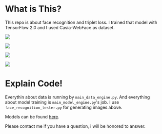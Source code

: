 # What is This?

This repo is about face recognition and triplet loss. I trained that model with TensorFlow 2.0 and I used Casia-WebFace as dataset.

![](https://i.ibb.co/26ZRX8q/sv2.png)

![](https://i.ibb.co/ZzqXVMN/bbt1.png)

![](https://i.ibb.co/qYz9K6D/bbt3.png)

![](https://i.ibb.co/hMXYKyQ/witcher1.png)

# Explain Code!

Everythin about data is running by ```main_data_engine.py```. And everything about model training is ```main_model_engine.py```'s  job. I use ```face_recognition_tester.py``` for generating images above.


Models can be found [here](https://drive.google.com/open?id=1rxlgPE_JsfB707NC2Eih_6R_wIgAgssG).

Please contact me if you have a question, i will be honored to answer.
